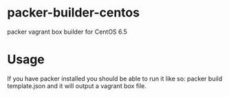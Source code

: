 packer-builder-centos
=====================

packer vagrant box builder for CentOS 6.5

Usage
=====

If you have packer installed you should be able to run it like so:
packer build template.json and it will output a vagrant box file.
